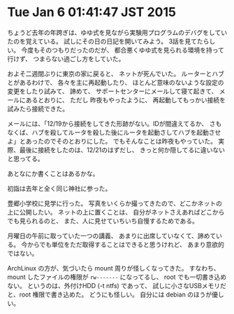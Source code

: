 Tue Jan  6 01:41:47 JST 2015
===

ちょうど去年の年跨ぎは、ゆゆ式を見ながら実験用プログラムのデバグをしていたのを覚えている。
試しにその日の日記を開いてみよう。
3話を見てたらしい。
今度もそのつもりだったのだが、
都合悪くゆゆ式を見られる環境を持って行けず、
つまらない過ごし方をしていた。

およそ二週間ぶりに東京の家に戻ると、
ネットが死んでいた。
ルーターとハブとがあるわけで、
各々を主に再起動したり、
ほとんど意味のないような設定の変更をしたり試みて、
諦めて、
サポートセンターにメールして寝て起きて、
メールにあるとおりに、
ただし
昨夜もやったように、
再起動してもっかい接続を試みたら接続できた。

メールには、「12/19から接続をしてきた形跡がない。IDが間違えてるか、
さもなくば、ハブを殺してルータを殺した後にルータを起動さしてハブを起動させよ」とあったのでそのとおりにした。
でもそんなことは昨夜もやっていた。
実際、最後に接続をしたのは、12/21のはずだし、
きっと何か隠してるに違いないと思ってる。

あとなにか書くことはあるかな。

初詣は去年と全く同じ神社に参った。

豊郷小学校に見学に行った。
写真をいくらか撮ってきたので、どこかネットの上に公開したい。
ネットの上に置くことは、
自分がネットさえあればどこからでも見られるのと、
また、人に見せていちいち自慢するためである。

月曜日の午前に取っていた一つの講義、
あまりに出席していなくて、諦めている。
今からでも単位をただ取得することはできると思うけれど、
あまり意欲的ではない。

ArchLinux の方が、気づいたら mount 周りが怪しくなってきた。
すなわち、mount したファイルの権限が `rw-------` になってるし、
root でも一切書き込めない。
というのは、外付けHDD (-t ntfs) であって、
試しに小さなUSBメモリだと、root 権限で書き込めた。
どうにも怪しい。
自分には debian のほうが優しい。

